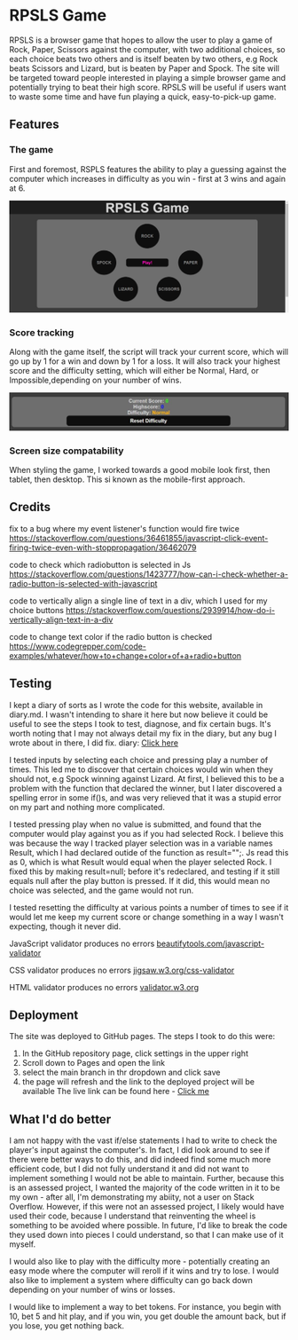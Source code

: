 # RPSLS Game

RPSLS is a browser game that hopes to allow the user to play a game of Rock, Paper, Scissors against the computer, with two additional choices, so each choice beats two others and is itself beaten by two others, e.g Rock beats Scissors and Lizard, but is beaten by Paper and Spock. The site will be targeted toward people interested in playing a simple browser game and potentially trying to beat their high score. RPSLS will be useful if users want to waste some time and have fun playing a quick, easy-to-pick-up game.

## Features

### The game

First and foremost, RSPLS features the ability to play a guessing against the computer which increases in difficulty as you win - first at 3 wins and again at 6. 

<img src="assets/images/RPSLS-Desktop-game.JPG">

### Score tracking

Along with the game itself, the script will track your current score, which will go up by 1 for a win and down by 1 for a loss. It will also track your highest score and the difficulty setting, which will either be Normal, Hard, or Impossible,depending on your number of wins.

<img src="assets/images/RPSLS-score.JPG">

### Screen size compatability

When styling the game, I worked towards a good mobile look first, then tablet, then desktop. This si known as the mobile-first approach.

## Credits

fix to a bug where my event listener's function would fire twice
https://stackoverflow.com/questions/36461855/javascript-click-event-firing-twice-even-with-stoppropagation/36462079

code to check which radiobutton is selected in Js
https://stackoverflow.com/questions/1423777/how-can-i-check-whether-a-radio-button-is-selected-with-javascript

code to vertically align a single line of text in a div, which I used for my choice buttons
https://stackoverflow.com/questions/2939914/how-do-i-vertically-align-text-in-a-div

code to change text color if the radio button is checked
https://www.codegrepper.com/code-examples/whatever/how+to+change+color+of+a+radio+button

## Testing

I kept a diary of sorts as I wrote the code for this website, available in diary.md. I wasn't intending to share it here but now believe it could be useful to see the steps I took to test, diagnose, and fix certain bugs. It's worth noting that I may not always detail my fix in the diary, but any bug I wrote about in there, I did fix.
diary: <a href="diary.md" about="_blank">Click here</a>

I tested inputs by selecting each choice and pressing play a number of times. This led me to discover that certain choices would win when they should not, e.g Spock winning against Lizard. At first, I believed this to be a problem with the function that declared the winner, but I later discovered a spelling error in some if()s, and was very relieved that it was a stupid error on my part and nothing more complicated.

I tested pressing play when no value is submitted, and found that the computer would play against you as if you had selected Rock. I believe this was because the way I tracked player selection was in a variable names Result, which I had declared outide of the function as result="";. Js read this as 0, which is what Result would equal when the player selected Rock. I fixed this by making result=null; before it's redeclared, and testing if it still equals null after the play button is pressed. If it did, this would mean no choice was selected, and the game would not run.

I tested resetting the difficulty at various points a number of times to see if it would let me keep my current score or change something in a way I wasn't expecting, though it never did. 

JavaScript validator produces no errors
<a href="https://beautifytools.com/javascript-validator.php" about="_blank">beautifytools.com/javascript-validator</a>

CSS validator produces no errors
<a href="https://jigsaw.w3.org/css-validator/validator" about="_blank">jigsaw.w3.org/css-validator</a>


HTML validator produces no errors
<a href="https://validator.w3.org/" about="_blank">validator.w3.org</a>


## Deployment

The site was deployed to GitHub pages. The steps I took to do this were:
1. In the GitHub repository page, click settings in the upper right
2. Scroll down to Pages and open the link
3. select the main branch in thr dropdown and click save
4. the page will refresh and the link to the deployed project will be available
The live link can be found here - <a href="https://jameslstudent.github.io/Milestone-Project-2/" target="_blank">Click me</a>

## What I'd do better

I am not happy with the vast if/else statements I had to write to check the player's input against the computer's. In fact, I did look around to see if there were better ways to do this, and did indeed find some much more efficient code, but I did not fully understand it and did not want to implement something I would not be able to maintain. Further, because this is an assessed project, I wanted the majority of the code written in it to be my own - after all, I'm demonstrating my abiity, not a user on Stack Overflow. However, if this were not an assessed project, I likely would have used their code, because I understand that reinventing the wheel is something to be avoided where possible. In future, I'd like to break the code they used down into pieces I could understand, so that I can make use of it myself.

I would also like to play with the difficulty more - potentially creating an easy mode where the computer will reroll if it wins and try to lose. I would also like to implement a system where difficulty can go back down depending on your number of wins or losses.

I would like to implement a way to bet tokens. For instance, you begin with 10, bet 5 and hit play, and if you win, you get double the amount back, but if you lose, you get nothing back.